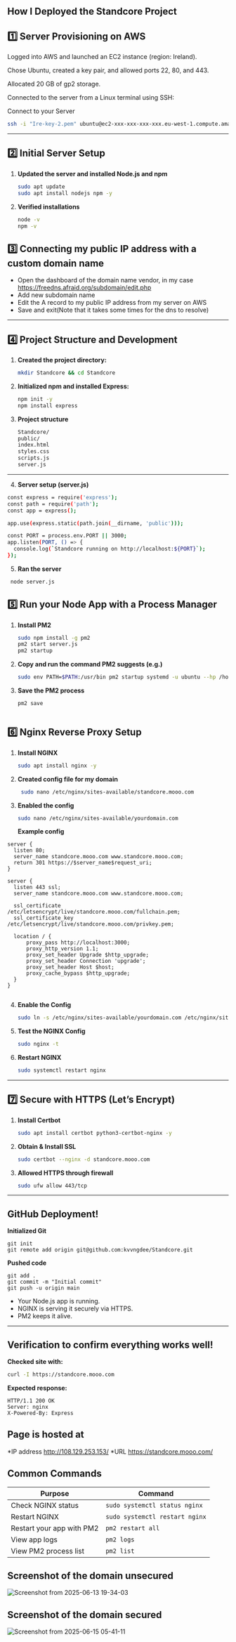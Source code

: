 ## How I Deployed the Standcore Project

## 1️⃣ Server Provisioning on AWS

Logged into AWS and launched an EC2 instance (region: Ireland).

Chose Ubuntu, created a key pair, and allowed ports 22, 80, and 443.

Allocated 20 GB of gp2 storage.

Connected to the server from a Linux terminal using SSH:

Connect to your Server
   ```bash
   ssh -i "Ire-key-2.pem" ubuntu@ec2-xxx-xxx-xxx-xxx.eu-west-1.compute.amazonaws.com
   ```

---

##  2️⃣ Initial Server Setup

1. **Updated the server and installed Node.js and npm**
   ```bash
   sudo apt update
   sudo apt install nodejs npm -y
   ```

2. **Verified installations**
   ```bash
   node -v
   npm -v
   ```
   
## 3️⃣ Connecting my public IP address with a custom domain name

* Open the dashboard of the domain name vendor, in my case https://freedns.afraid.org/subdomain/edit.php
* Add new subdomain name
* Edit the A record to my public IP address from my server on AWS
* Save and exit(Note that it takes some times for the dns to resolve)
---

## 4️⃣ Project Structure and Development

1. **Created the project directory:**
   ```bash
   mkdir Standcore && cd Standcore
   ```

2. **Initialized npm and installed Express:**
   ```bash
   npm init -y
   npm install express
   ```

3. **Project structure**
   ```bash
   Standcore/
   public/
   index.html
   styles.css
   scripts.js
   server.js
   ```

---
4. **Server setup (server.js)**
```bash
const express = require('express');
const path = require('path');
const app = express();

app.use(express.static(path.join(__dirname, 'public')));

const PORT = process.env.PORT || 3000;
app.listen(PORT, () => {
  console.log(`Standcore running on http://localhost:${PORT}`);
});
```
5. **Ran the server**
```bash
 node server.js
```

##  5️⃣ Run your Node App with a Process Manager

1. **Install PM2**
   ```bash
   sudo npm install -g pm2
   pm2 start server.js
   pm2 startup
   ```

2. **Copy and run the command PM2 suggests (e.g.)**
   ```bash
   sudo env PATH=$PATH:/usr/bin pm2 startup systemd -u ubuntu --hp /home/ubuntu
   ```

3. **Save the PM2 process**
   ```bash
   pm2 save
  ```

   ```
##  6️⃣ Nginx Reverse Proxy Setup

1. **Install NGINX**
   ```bash
   sudo apt install nginx -y
2. **Created config file for my domain**
   ```bash
    sudo nano /etc/nginx/sites-available/standcore.mooo.com
   ```

3. **Enabled the config**
   ```bash
   sudo nano /etc/nginx/sites-available/yourdomain.com
   ```

   **Example config**
  ```
server {
    listen 80;
    server_name standcore.mooo.com www.standcore.mooo.com;
    return 301 https://$server_name$request_uri;
}

server {
    listen 443 ssl;
    server_name standcore.mooo.com www.standcore.mooo.com;

    ssl_certificate /etc/letsencrypt/live/standcore.mooo.com/fullchain.pem;
    ssl_certificate_key /etc/letsencrypt/live/standcore.mooo.com/privkey.pem;

    location / {
        proxy_pass http://localhost:3000;
        proxy_http_version 1.1;
        proxy_set_header Upgrade $http_upgrade;
        proxy_set_header Connection 'upgrade';
        proxy_set_header Host $host;
        proxy_cache_bypass $http_upgrade;
    }
}


   ```

4. **Enable the Config**
   ```bash
   sudo ln -s /etc/nginx/sites-available/yourdomain.com /etc/nginx/sites-enabled/
   ```

5. **Test the NGINX Config**
   ```bash
   sudo nginx -t
   ```

6. **Restart NGINX**
   ```bash
   sudo systemctl restart nginx
   ```

---

##  7️⃣ Secure with HTTPS (Let’s Encrypt)

1. **Install Certbot**
   ```bash
   sudo apt install certbot python3-certbot-nginx -y
   ```

2. **Obtain & Install SSL**
   ```bash
   sudo certbot --nginx -d standcore.mooo.com
   ```

3. **Allowed HTTPS through firewall**
   ```bash
   sudo ufw allow 443/tcp
   ```

---

## GitHub Deployment!
**Initialized Git**
```
git init
git remote add origin git@github.com:kvvngdee/Standcore.git
```
**Pushed code**
```
git add .
git commit -m "Initial commit"
git push -u origin main
```

- Your Node.js app is running.
- NGINX is serving it securely via HTTPS.
- PM2 keeps it alive.

---
## Verification to confirm everything works well!

**Checked site with:**
```bash
curl -I https://standcore.mooo.com
```
**Expected response:**
```
HTTP/1.1 200 OK
Server: nginx
X-Powered-By: Express
```
## Page is hosted at
*IP address http://108.129.253.153/
*URL https://standcore.mooo.com/

## Common Commands

| Purpose                | Command                                  |
|------------------------|------------------------------------------|
| Check NGINX status     | `sudo systemctl status nginx`            |
| Restart NGINX          | `sudo systemctl restart nginx`           |
| Restart your app with PM2 | `pm2 restart all`                    |
| View app logs          | `pm2 logs`                               |
| View PM2 process list  | `pm2 list`                               |

## Screenshot of the domain unsecured
![Screenshot from 2025-06-13 19-34-03](https://github.com/user-attachments/assets/ffaecbc3-ea1b-4137-bb77-dab8e1b74abf)
## Screenshot of the domain secured
![Screenshot from 2025-06-15 05-41-11](https://github.com/user-attachments/assets/647236ce-c112-45ff-97b4-713a2c45c2f4)



